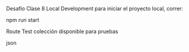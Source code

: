 Desafío Clase 8
Local Development
para iniciar el proyecto local, correr:

npm run start

Route Test
colección disponible para pruebas

json